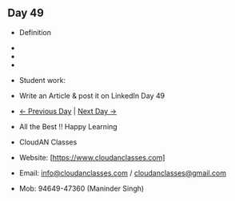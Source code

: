 ## Day 49

- Definition
  
- 

- 

- 

- Student work:
- Write an Article & post it on LinkedIn Day 49
- [← Previous Day](../Day48/README.md) | [Next Day →](../Day50/README.md)

- All the Best !! Happy Learning
- CloudAN Classes
- Website: [https://www.cloudanclasses.com]
- Email: info@cloudanclasses.com / cloudanclasses@gmail.com
- Mob: 94649-47360 (Maninder Singh)











